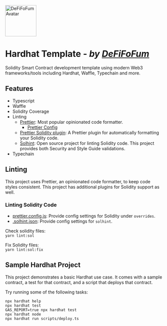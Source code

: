 <img src="https://avatars.githubusercontent.com/u/78645267?v=4" alt="DeFiFoFum Avatar" width="100px"> 

# Hardhat Template - _by [DeFiFoFum](https://github.com/defifofum)_
Solidity Smart Contract development template using modern Web3 frameworks/tools including Hardhat, Waffle, Typechain and more. 


## Features
<!-- TODO: Setup tsconfig.json so that a build will output contract artifacts and types -->

<!-- TODO: Add details -->
- Typescript
- Waffle
- Solidity Coverage
- Linting
  - [Prettier](https://prettier.io/): Most popular opinionated code formatter.
    - [Prettier Config](https://prettier.io/docs/en/configuration.html)
  - [Prettier Solidity plugin](https://www.npmjs.com/package/prettier-plugin-solidity): A Prettier plugin for automatically formatting your Solidity code.
  - [Solhint](https://www.npmjs.com/package/solhint): Open source project for linting Solidity code. This project provides both Security and Style Guide validations.
- Typechain

## Linting
This project uses Prettier, an opinionated code formatter, to keep code styles consistent. This project has additional plugins for Solidity support as well. 

### Linting Solidity Code
- [prettier.config.js](./prettier.config.js): Provide config settings for Solidity under `overrides`.
- [.solhint.json](./.solhint.json): Provide config settings for `solhint`.  

Check solidity files:  
`yarn lint:sol`  
  
Fix Solidity files:  
`yarn lint:sol:fix`  

<!--
TODO:
## Testing
- Coverage reporting
- Waffle
-->

<!-- TODO: Replace with project specific actions -->
## Sample Hardhat Project

This project demonstrates a basic Hardhat use case. It comes with a sample contract, a test for that contract, and a script that deploys that contract.

Try running some of the following tasks:

```shell
npx hardhat help
npx hardhat test
GAS_REPORT=true npx hardhat test
npx hardhat node
npx hardhat run scripts/deploy.ts
```